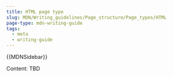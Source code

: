 ```yaml
---
title: HTML page type
slug: MDN/Writing_guidelines/Page_structure/Page_types/HTML
page-type: mdn-writing-guide
tags:
  - meta
  - writing-guide
---
```

{{MDNSidebar}}

Content: TBD
